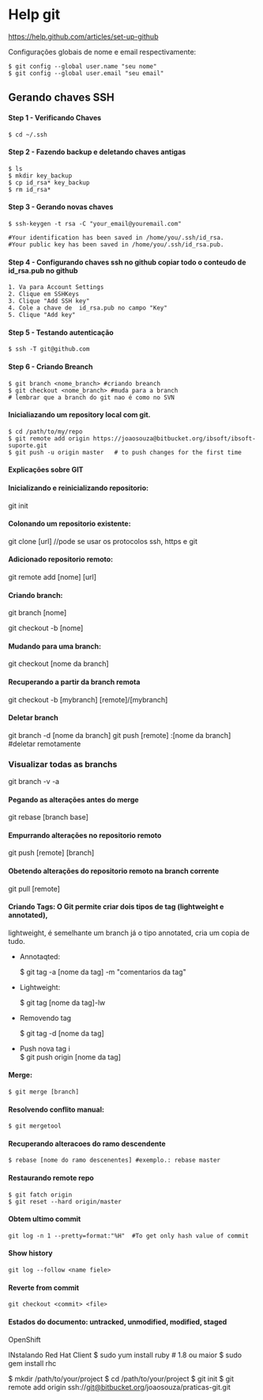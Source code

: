 # Help git

https://help.github.com/articles/set-up-github

Configurações globais de nome e email respectivamente:

	$ git config --global user.name "seu nome"
	$ git config --global user.email "seu email"


## Gerando chaves SSH

#### Step 1 - Verificando Chaves
	$ cd ~/.ssh 

#### Step 2 - Fazendo backup e deletando chaves antigas
	$ ls
  	$ mkdir key_backup
  	$ cp id_rsa* key_backup
  	$ rm id_rsa*
  
#### Step 3 - Gerando novas chaves
  	$ ssh-keygen -t rsa -C "your_email@youremail.com"
  
  	#Your identification has been saved in /home/you/.ssh/id_rsa.
  	#Your public key has been saved in /home/you/.ssh/id_rsa.pub.

#### Step 4 - Configurando chaves ssh no github copiar todo o conteudo de id_rsa.pub no github
	1. Va para Account Settings
  	2. Clique em SSHKeys
  	3. Clique "Add SSH key"
  	4. Cole a chave de  id_rsa.pub no campo "Key"
  	5. Clique "Add key"

#### Step 5 - Testando autenticação
	$ ssh -T git@github.com


#### Step 6 -  Criando Breanch
	$ git branch <nome_branch> #criando breanch
	$ git checkout <nome_branch> #muda para a branch
	# lembrar que a branch do git nao é como no SVN
	

#### Inicialiazando um repository local com git.

	$ cd /path/to/my/repo
	$ git remote add origin https://joaosouza@bitbucket.org/ibsoft/ibsoft-suporte.git
	$ git push -u origin master   # to push changes for the first time

  

#### Explicações sobre GIT
 
#### Inicializando e reinicializando repositorio:

  git init
 
#### Colonando um repositorio existente:

  git clone [url] //pode se usar os protocolos ssh, https e git

#### Adicionado repositorio remoto:

  git remote add [nome] [url]

#### Criando branch:

  git branch [nome]

  git checkout -b [nome]

#### Mudando para uma branch:

  git checkout [nome da branch]

#### Recuperando a partir da branch remota
  
  git checkout -b [mybranch] [remote]/[mybranch]

#### Deletar branch
  
  git branch -d [nome da branch]
  git push [remote] :[nome da branch] #deletar remotamente

### Visualizar todas as branchs

  git branch -v -a

#### Pegando as alterações antes do merge

  git rebase [branch base]

#### Empurrando alterações no repositorio remoto

  git push [remote] [branch]

#### Obetendo alterações do repositorio remoto na branch corrente

  git pull [remote]


#### Criando Tags: O Git permite criar dois tipos de tag (lightweight e  annotated),
lightweight, é semelhante  um branch já o tipo annotated, cria um copia de tudo.

* Annotaqted:

	$ git tag -a [nome da tag] -m "comentarios da tag"

* Lightweight:

	$ git tag [nome da tag]-lw

* Removendo tag

	$ git tag -d [nome da tag] 

* Push nova tag
i	
	$ git push origin [nome da tag]

#### Merge:

	$ git merge [branch]

#### Resolvendo conflito manual:

	$ git mergetool

#### Recuperando alteracoes do ramo descendente

	$ rebase [nome do ramo descenentes] #exemplo.: rebase master

#### Restaurando remote repo

	$ git fatch origin
	$ git reset --hard origin/master

#### Obtem ultimo commit

	git log -n 1 --pretty=format:"%H"  #To get only hash value of commit

#### Show history 
	
	git log --follow <name fiele>

#### Reverte from commit

	git checkout <commit> <file>

#### Estados do documento: untracked, unmodified, modified, staged


OpenShift


INstalando Red Hat Client
  $ sudo yum install ruby # 1.8 ou maior
  $ sudo gem install rhc
  
  
$ mkdir /path/to/your/project
$ cd /path/to/your/project
$ git init
$ git remote add origin ssh://git@bitbucket.org/joaosouza/praticas-git.git
  
  
